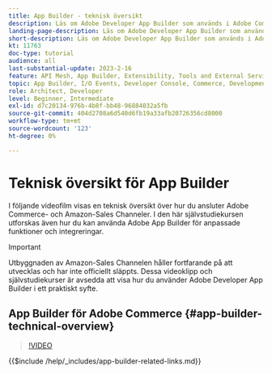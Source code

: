 ```yaml
---
title: App Builder - teknisk översikt
description: Läs om Adobe Developer App Builder som används i Adobe Commerce med en teknisk översikt
landing-page-description: Läs om Adobe Developer App Builder som används i Adobe Commerce med en teknisk översikt
short-description: Läs om Adobe Developer App Builder som används i Adobe Commerce med en teknisk översikt
kt: 11763
doc-type: tutorial
audience: all
last-substantial-update: 2023-2-16
feature: API Mesh, App Builder, Extensibility, Tools and External Services, Backend Development
topic: App Builder, I/O Events, Developer Console, Commerce, Development, Integrations
role: Architect, Developer
level: Beginner, Intermediate
exl-id: d7c20134-976b-4b8f-bb48-96884032a5fb
source-git-commit: 404d2708a6d540d6fb19a33afb20726356cd8000
workflow-type: tm+mt
source-wordcount: '123'
ht-degree: 0%

---
```


# Teknisk översikt för App Builder

I följande videofilm visas en teknisk översikt över hur du ansluter Adobe Commerce- och Amazon-Sales Channeler. I den här självstudiekursen utforskas även hur du kan använda Adobe App Builder för anpassade funktioner och integreringar.

>[!IMPORTANT]
>
>Utbyggnaden av Amazon-Sales Channelen håller fortfarande på att utvecklas och har inte officiellt släppts.  Dessa videoklipp och självstudiekurser är avsedda att visa hur du använder Adobe Developer App Builder i ett praktiskt syfte.


## App Builder för Adobe Commerce {#app-builder-technical-overview}

>[!VIDEO](https://video.tv.adobe.com/v/3413512?quality=12&learn=on)

{{$include /help/_includes/app-builder-related-links.md}}

